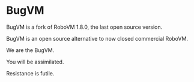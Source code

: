 # BugVM

BugVM is a fork of RoboVM 1.8.0, the last open source version. 

BugVM is an open source alternative to now closed commercial RoboVM.

We are the BugVM.

You will be assimilated.

Resistance is futile.
